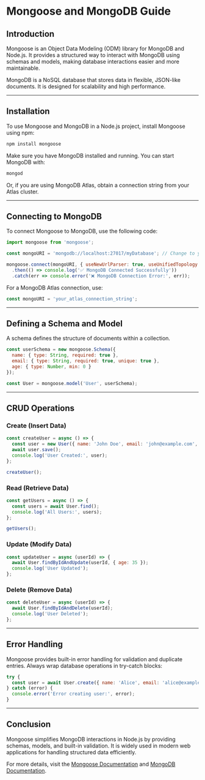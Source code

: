 # Mongoose and MongoDB Guide

## Introduction
Mongoose is an Object Data Modeling (ODM) library for MongoDB and Node.js. It provides a structured way to interact with MongoDB using schemas and models, making database interactions easier and more maintainable.

MongoDB is a NoSQL database that stores data in flexible, JSON-like documents. It is designed for scalability and high performance.

---

## Installation
To use Mongoose and MongoDB in a Node.js project, install Mongoose using npm:

```sh
npm install mongoose
```

Make sure you have MongoDB installed and running. You can start MongoDB with:

```sh
mongod
```

Or, if you are using MongoDB Atlas, obtain a connection string from your Atlas cluster.

---

## Connecting to MongoDB
To connect Mongoose to MongoDB, use the following code:

```javascript
import mongoose from 'mongoose';

const mongoURI = 'mongodb://localhost:27017/myDatabase'; // Change to your database name

mongoose.connect(mongoURI, { useNewUrlParser: true, useUnifiedTopology: true })
  .then(() => console.log('✅ MongoDB Connected Successfully'))
  .catch(err => console.error('❌ MongoDB Connection Error:', err));
```

For a MongoDB Atlas connection, use:

```javascript
const mongoURI = 'your_atlas_connection_string';
```

---

## Defining a Schema and Model
A schema defines the structure of documents within a collection.

```javascript
const userSchema = new mongoose.Schema({
  name: { type: String, required: true },
  email: { type: String, required: true, unique: true },
  age: { type: Number, min: 0 }
});

const User = mongoose.model('User', userSchema);
```

---

## CRUD Operations

### Create (Insert Data)
```javascript
const createUser = async () => {
  const user = new User({ name: 'John Doe', email: 'john@example.com', age: 30 });
  await user.save();
  console.log('User Created:', user);
};

createUser();
```

### Read (Retrieve Data)
```javascript
const getUsers = async () => {
  const users = await User.find();
  console.log('All Users:', users);
};

getUsers();
```

### Update (Modify Data)
```javascript
const updateUser = async (userId) => {
  await User.findByIdAndUpdate(userId, { age: 35 });
  console.log('User Updated');
};
```

### Delete (Remove Data)
```javascript
const deleteUser = async (userId) => {
  await User.findByIdAndDelete(userId);
  console.log('User Deleted');
};
```

---

## Error Handling
Mongoose provides built-in error handling for validation and duplicate entries. Always wrap database operations in try-catch blocks:

```javascript
try {
  const user = await User.create({ name: 'Alice', email: 'alice@example.com', age: 28 });
} catch (error) {
  console.error('Error creating user:', error);
}
```

---

## Conclusion
Mongoose simplifies MongoDB interactions in Node.js by providing schemas, models, and built-in validation. It is widely used in modern web applications for handling structured data efficiently.

For more details, visit the [Mongoose Documentation](https://mongoosejs.com/) and [MongoDB Documentation](https://www.mongodb.com/docs/).

